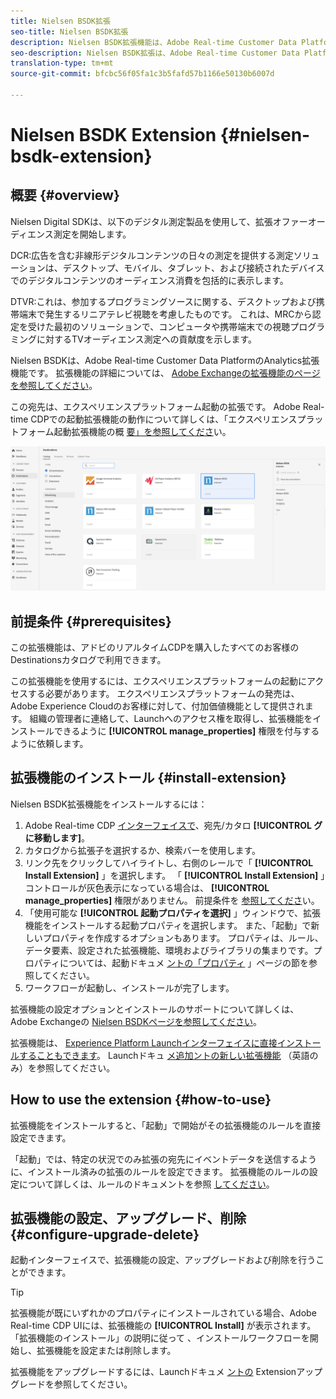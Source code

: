 ```yaml
---
title: Nielsen BSDK拡張
seo-title: Nielsen BSDK拡張
description: Nielsen BSDK拡張機能は、Adobe Real-time Customer Data Platformの解析先です。 拡張機能の詳細については、Adobe Exchangeの拡張機能のページを参照してください。
seo-description: Nielsen BSDK拡張は、Adobe Real-time Customer Data Platformの解析先です。 拡張機能の詳細については、Adobe Exchangeの拡張機能のページを参照してください。
translation-type: tm+mt
source-git-commit: bfcbc56f05fa1c3b5fafd57b1166e50130b6007d

---
```



# Nielsen BSDK Extension {#nielsen-bsdk-extension}

## 概要 {#overview}

Nielsen Digital SDKは、以下のデジタル測定製品を使用して、拡張オファーオーディエンス測定を開始します。

DCR:広告を含む非線形デジタルコンテンツの日々の測定を提供する測定ソリューションは、デスクトップ、モバイル、タブレット、および接続されたデバイスでのデジタルコンテンツのオーディエンス消費を包括的に表示します。

DTVR:これは、参加するプログラミングソースに関する、デスクトップおよび携帯端末で発生するリニアテレビ視聴を考慮したものです。 これは、MRCから認定を受けた最初のソリューションで、コンピュータや携帯端末での視聴プログラミングに対するTVオーディエンス測定への貢献度を示します。

Nielsen BSDKは、Adobe Real-time Customer Data PlatformのAnalytics拡張機能です。 拡張機能の詳細については、 [Adobe Exchangeの拡張機能のページを参照してください](https://exchange.adobe.com/experiencecloud.details.101361.html)。

この宛先は、エクスペリエンスプラットフォーム起動の拡張です。 Adobe Real-time CDPでの起動拡張機能の動作について詳しくは、「エクスペリエンスプラットフォーム起動拡張機能の概 [要」を参照してくださ](/help/rtcdp/destinations/experience-platform-launch-extensions.md)い。

![Nielsen BSDK Extension](assets/nielsen-bsdk-extension.png)

## 前提条件 {#prerequisites}

この拡張機能は、アドビのリアルタイムCDPを購入したすべてのお客様のDestinationsカタログで利用できます。

この拡張機能を使用するには、エクスペリエンスプラットフォームの起動にアクセスする必要があります。 エクスペリエンスプラットフォームの発売は、Adobe Experience Cloudのお客様に対して、付加価値機能として提供されます。 組織の管理者に連絡して、Launchへのアクセス権を取得し、拡張機能をインストールできるように **[!UICONTROL manage_properties]** 権限を付与するように依頼します。

## 拡張機能のインストール {#install-extension}

Nielsen BSDK拡張機能をインストールするには：

1. Adobe Real-time CDP [インターフェイスで](http://platform.adobe.com/)、宛先/カタロ **[!UICONTROL グに移動します]**。
2. カタログから拡張子を選択するか、検索バーを使用します。
3. リンク先をクリックしてハイライトし、右側のレールで「 **[!UICONTROL Install Extension]** 」を選択します。 「 **[!UICONTROL Install Extension]** 」コントロールが灰色表示になっている場合は、 **[!UICONTROL manage_properties]** 権限がありません。 前提条件を [参照してくださ](#prerequisites)い。
4. 「使用可能な **[!UICONTROL 起動プロパティを選択]** 」ウィンドウで、拡張機能をインストールする起動プロパティを選択します。 また、「起動」で新しいプロパティを作成するオプションもあります。 プロパティは、ルール、データ要素、設定された拡張機能、環境およびライブラリの集まりです。プロパティについては、起動ドキュメ [ントの「プロパティ](https://docs.adobe.com/content/help/en/launch/using/reference/admin/companies-and-properties.html#properties-page) 」ページの節を参照してください。
5. ワークフローが起動し、インストールが完了します。

拡張機能の設定オプションとインストールのサポートについて詳しくは、Adobe Exchangeの [Nielsen BSDKページを参照してください](https://exchange.adobe.com/experiencecloud.details.101361.html)。

拡張機能は、 [Experience Platform Launchインターフェイスに直接インストールすることもできます](https://launch.adobe.com/)。 Launchドキュ [メ追加ントの新しい拡張機能](https://docs.adobe.com/content/help/en/launch/using/reference/manage-resources/extensions/overview.html#add-a-new-extension) （英語のみ）を参照してください。

## How to use the extension {#how-to-use}

拡張機能をインストールすると、「起動」で開始がその拡張機能のルールを直接設定できます。

「起動」では、特定の状況でのみ拡張の宛先にイベントデータを送信するように、インストール済みの拡張のルールを設定できます。 拡張機能のルールの設定について詳しくは、ルールのドキュメントを参照 [してください](https://docs.adobe.com/help/ja-JP/launch/using/reference/manage-resources/rules.html)。

## 拡張機能の設定、アップグレード、削除 {#configure-upgrade-delete}

起動インターフェイスで、拡張機能の設定、アップグレードおよび削除を行うことができます。

>[!TIP]
>
>拡張機能が既にいずれかのプロパティにインストールされている場合、Adobe Real-time CDP UIには、拡張機能の **[!UICONTROL Install]** が表示されます。 「拡張機能のインストール」の説明に従って [](#install-extension) 、インストールワークフローを開始し、拡張機能を設定または削除します。

拡張機能をアップグレードするには、Launchドキュメ [ントの](https://docs.adobe.com/content/help/en/launch/using/reference/manage-resources/extensions/extension-upgrade.html) Extensionアップグレードを参照してください。